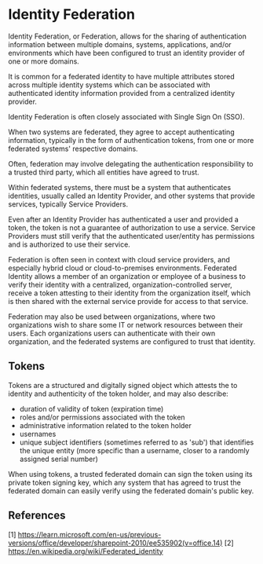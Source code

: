 # Identity Federation

Identity Federation, or Federation, allows for the sharing of authentication information between multiple domains, systems, applications, and/or environments which have been configured to trust an identity provider of one or more domains.

It is common for a federated identity to have multiple attributes stored across multiple identity systems which can be associated with authenticated identity information provided from a centralized identity provider.

Identity Federation is often closely associated with Single Sign On (SSO).

When two systems are federated, they agree to accept authenticating information, typically in the form of authentication tokens, from one or more federated systems' respective domains. 

Often, federation may involve delegating the authentication responsibility to a trusted third party, which all entities have agreed to trust. 

Within federated systems, there must be a system that authenticates identities, usually called an Identity Provider, and other systems that provide services, typically Service Providers.

Even after an Identity Provider has authenticated a user and provided a token, the token is not a guarantee of authorization to use a service. Service Providers must still verify that the authenticated user/entity has permissions and is authorized to use their service.

Federation is often seen in context with cloud service providers, and especially hybrid cloud or cloud-to-premises environments. Federated Identity allows a member of an organization or employee of a business to verify their identity with a centralized, organization-controlled server, receive a token attesting to their identity from the organization itself, which is then shared with the external service provide for access to that service.

Federation may also be used between organizations, where two organizations wish to share some IT or network resources between their users. Each organizations users can authenticate with their own organization, and the federated systems are configured to trust that identity. 

## Tokens

Tokens are a structured and digitally signed object which attests the to identity and authenticity of the token holder, and may also describe:
* duration of validity of token (expiration time)
* roles and/or permissions associated with the token
* administrative information related to the token holder
* usernames
* unique subject identifiers (sometimes referred to as 'sub') that identifies the unique entity (more specific than a username, closer to a randomly assigned serial number)

When using tokens, a trusted federated domain can sign the token using its private token signing key, which any system that has agreed to trust the federated domain can easily verify using the federated domain's public key. 

## References

[1] https://learn.microsoft.com/en-us/previous-versions/office/developer/sharepoint-2010/ee535902(v=office.14)
[2] https://en.wikipedia.org/wiki/Federated_identity